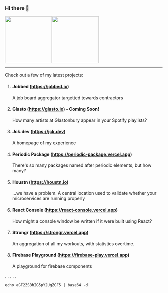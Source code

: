 ### Hi there 👋

<a href="https://jck.dev"><img height="150px" src="https://github-readme-stats.vercel.app/api?username=jackall3n&show_icons=true&hide_title=true&hide_border=true&theme=graywhite" /><img height="150px" src="https://github-readme-stats.vercel.app/api/top-langs/?username=jackall3n&show_icons=true&layout=compact&langs_count=6&hide_title=true&hide_border=true&theme=graywhite" /></a>

<!-- START --><!-- END -->

---

Check out a few of my latest projects:

1. #### Jobbed (https://jobbed.io)
    A job board aggregator targetted towards contractors

1. #### Glasto (https://glasto.io) - Coming Soon!
    How many artists at Glastonbury appear in your Spotify playlists?

1. #### Jck.dev (https://jck.dev)
    A homepage of my experience

1. #### Periodic Package (https://periodic-package.vercel.app)
    There's so many packages named after periodic elements, but how many?

1. #### Houstn (https://houstn.io)
    ...we have a problem. A central location used to validate whether your microservices are running properly

1. #### React Console (https://react-console.vercel.app)
    How might a console window be written if it were built using React?

1. #### Strongr (https://strongr.vercel.app)
    An aggregation of all my workouts, with statistics overtime.

1. #### Firebase Playground (https://firebase-play.vercel.app)
    A playground for firebase components

.
.
.
.
.

```shell
echo aGF2ZSBhIG5pY2UgZGF5 | base64 -d
```
